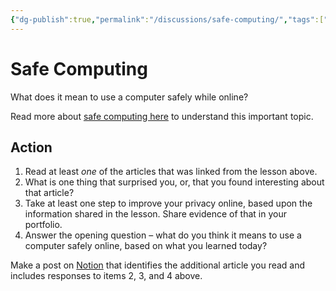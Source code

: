 ```yaml
---
{"dg-publish":true,"permalink":"/discussions/safe-computing/","tags":["A2.2","B3.1","B3.2"],"dgHomeLink":true,"dgShowToc":true}
---
```


# Safe Computing

What does it mean to use a computer safely while online?

Read more about [safe computing here](https://www.russellgordon.ca/lcs/2023-24/icd2o/safe-computing.pdf) to understand this important topic.

## Action

1. Read at least *one* of the articles that was linked from the lesson above.
2. What is one thing that surprised you, or, that you found interesting about that article?
3. Take at least one step to improve your privacy online, based upon the information shared in the lesson. Share evidence of that in your portfolio.
4. Answer the opening question – what do you think it means to use a computer safely online, based on what you learned today?

Make a post on [Notion](https://notion.so) that identifies the additional article you read and includes responses to items 2, 3, and 4 above.